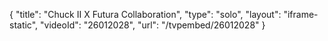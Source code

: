 {
    "title": "Chuck II X Futura Collaboration",
    "type": "solo",
    "layout": "iframe-static",
    "videoId": "26012028",
    "url": "\/tvpembed\/26012028"
}